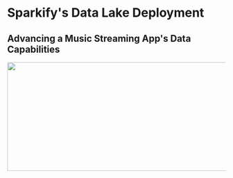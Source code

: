 # Sparkify's Data Lake Deployment
## Advancing a Music Streaming App's Data Capabilities

<img src="https://github.com/Morgan-Sell/data-lake-music-streaming-app/blob/main/img/robot_keyboard.jph" width="800" height="250">